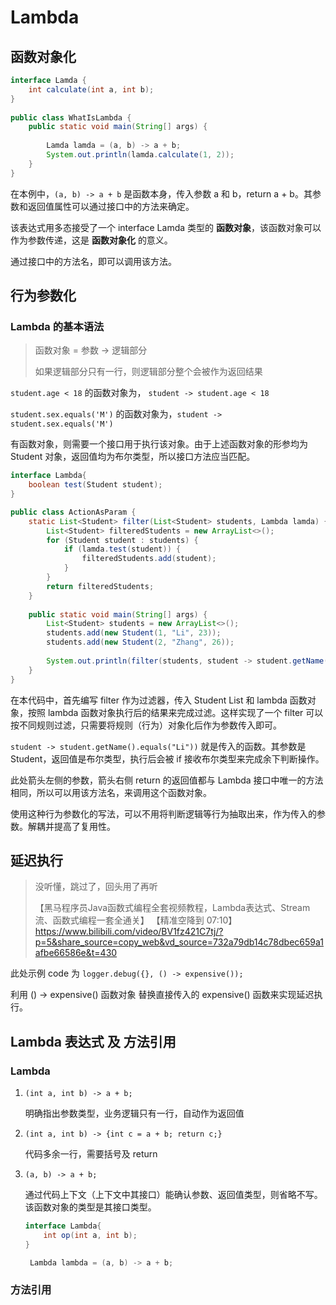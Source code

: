 # Lambda
## 函数对象化

```java
interface Lamda {  
    int calculate(int a, int b);  
}  
  
public class WhatIsLambda {  
    public static void main(String[] args) {  
  
        Lamda lamda = (a, b) -> a + b;  
        System.out.println(lamda.calculate(1, 2));  
    }  
}
```

在本例中，`(a, b) -> a + b` 是函数本身，传入参数 a 和 b，return a + b。其参数和返回值属性可以通过接口中的方法来确定。

该表达式用多态接受了一个 interface Lamda 类型的 **函数对象**，该函数对象可以作为参数传递，这是 **函数对象化** 的意义。

通过接口中的方法名，即可以调用该方法。

## 行为参数化

### Lambda 的基本语法

> 函数对象 = 参数 -> 逻辑部分
> 
> 如果逻辑部分只有一行，则逻辑部分整个会被作为返回结果

`student.age < 18` 的函数对象为， `student -> student.age < 18`

`student.sex.equals('M')` 的函数对象为，`student -> student.sex.equals('M')`

有函数对象，则需要一个接口用于执行该对象。由于上述函数对象的形参均为 Student 对象，返回值均为布尔类型，所以接口方法应当匹配。

```java
interface Lambda{
	boolean test(Student student);
}
```

```java
public class ActionAsParam {  
    static List<Student> filter(List<Student> students, Lambda lamda) {  
        List<Student> filteredStudents = new ArrayList<>();  
        for (Student student : students) {  
            if (lamda.test(student)) {  
                filteredStudents.add(student);  
            }  
        }  
        return filteredStudents;  
    }  
  
    public static void main(String[] args) {  
        List<Student> students = new ArrayList<>();  
        students.add(new Student(1, "Li", 23));  
        students.add(new Student(2, "Zhang", 26));  
  
        System.out.println(filter(students, student -> student.getName().equals("Li")));  
    }  
}
```

在本代码中，首先编写 filter 作为过滤器，传入 Student List 和 lambda 函数对象，按照 lambda 函数对象执行后的结果来完成过滤。这样实现了一个 filter 可以按不同规则过滤，只需要将规则（行为）对象化后作为参数传入即可。

`student -> student.getName().equals("Li"))` 就是传入的函数。其参数是 Student，返回值是布尔类型，执行后会被 if 接收布尔类型来完成余下判断操作。

此处箭头左侧的参数，箭头右侧 return 的返回值都与 Lambda 接口中唯一的方法相同，所以可以用该方法名，来调用这个函数对象。

使用这种行为参数化的写法，可以不用将判断逻辑等行为抽取出来，作为传入的参数。解耦并提高了复用性。

## 延迟执行

> 没听懂，跳过了，回头用了再听 
> 
> 【黑马程序员Java函数式编程全套视频教程，Lambda表达式、Stream流、函数式编程一套全通关】 【精准空降到 07:10】 https://www.bilibili.com/video/BV1fz421C7tj/?p=5&share_source=copy_web&vd_source=732a79db14c78dbec659a1afbe66586e&t=430

此处示例 code 为 `logger.debug({}, () -> expensive());`

利用 () -> expensive() 函数对象 替换直接传入的 expensive() 函数来实现延迟执行。

## Lambda 表达式 及 方法引用 

### Lambda

1. `(int a, int b) -> a + b;` 
   
   明确指出参数类型，业务逻辑只有一行，自动作为返回值
   
2. `(int a, int b) -> {int c = a + b; return c;}` 
   
   代码多余一行，需要括号及 return
   
3. `(a, b) -> a + b;` 
   
   通过代码上下文（上下文中其接口）能确认参数、返回值类型，则省略不写。该函数对象的类型是其接口类型。
   
   ```java
   interface Lambda{
	   int op(int a, int b);
   }

	Lambda lambda = (a, b) -> a + b;
	```

### 方法引用

